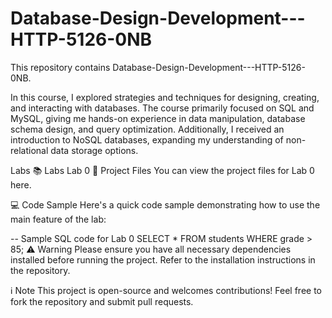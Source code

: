 # Database-Design-Development---HTTP-5126-0NB
This repository contains Database-Design-Development---HTTP-5126-0NB.

In this course, I explored strategies and techniques for designing, creating, and interacting with databases. The course primarily focused on SQL and MySQL, giving me hands-on experience in data manipulation, database schema design, and query optimization. Additionally, I received an introduction to NoSQL databases, expanding my understanding of non-relational data storage options.

Labs
📚 Labs
Lab 0
🔗 Project Files
You can view the project files for Lab 0 here.

💻 Code Sample
Here's a quick code sample demonstrating how to use the main feature of the lab:

-- Sample SQL code for Lab 0
SELECT * FROM students WHERE grade > 85;
⚠️ Warning
Please ensure you have all necessary dependencies installed before running the project. Refer to the installation instructions in the repository.

ℹ️ Note
This project is open-source and welcomes contributions! Feel free to fork the repository and submit pull requests.

